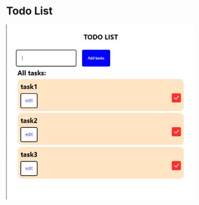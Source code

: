 # Todo List

![screenshot of todolist](https://github.com/dhruviochani/todo_list/blob/master/screenshots/Screenshot%20(669).png)
